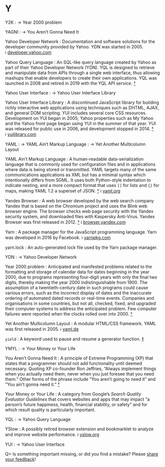 # Y

Y2K
: → Year 2000 problem

YAGNI
: → You Aren’t Gonna Need It

Yahoo Developer Network
: Documentation and software solutions for the developer community provided by Yahoo. YDN was started in 2005. ℹ︎ [developer.yahoo.com](https://developer.yahoo.com/)

Yahoo Query Language
: An SQL-like query language created by Yahoo as part of their Yahoo Developer Network (YDN). YQL is designed to retrieve and manipulate data from APIs through a single web interface, thus allowing mashups that enable developers to create their own applications. YQL was launched in 2008 and retired in 2019 with the YQL API service. [†](#w-yql)

Yahoo User Interface
: → Yahoo User Interface Library

Yahoo User Interface Library
: A discontinued JavaScript library for building richly interactive web applications using techniques such as DHTML, AJAX, and general DOM scripting. YUI includes several core CSS resources. Development on YUI began in 2005; Yahoo properties such as My Yahoo and the Yahoo front page began using YUI in the summer of that year. YUI was released for public use in 2006, and development stopped in 2014. [†](#w-yui) ℹ︎ [yuilibrary.com](https://yuilibrary.com/)

YAML
: → YAML Ain’t Markup Language
: → Yet Another Multicolumn Layout

YAML Ain’t Markup Language
: A human-readable data-serialization language that is commonly used for configuration files and in applications where data is being stored or transmitted. YAML targets many of the same communications applications as XML but has a minimal syntax which intentionally differs from SGML. It uses both Python-style indentation to indicate nesting, and a more compact format that uses `[]` for lists and `{}` for maps, making YAML 1.2 a superset of JSON. [†](#w-yaml) ℹ︎ [yaml.org](https://yaml.org/)

Yandex Browser
: A web browser developed by the web search company Yandex that is based on the Chromium project and uses the Blink web browser engine. The browser checks web page security with the Yandex security system, and downloaded files with Kaspersky Anti-Virus. Yandex Browser was first released in 2012. [†](#w-yandex-browser) ℹ︎ [browser.yandex.com](https://browser.yandex.com/)

Yarn
: A package manager for the JavaScript programming language. Yarn was developed in 2016 by Facebook. ℹ︎ [yarnpkg.com](https://yarnpkg.com/)

yarn.lock
: An auto-generated lock file used by the Yarn package manager.

YDN
: → Yahoo Developer Network

Year 2000 problem
: Anticipated and manifested problems related to the formatting and storage of calendar data for dates beginning in the year 2000, due to programs representing four-digit years with only the final two digits, thereby making the year 2000 indistinguishable from 1900. The assumption of a twentieth-century date in such programs could cause various errors, such as the incorrect display of dates and the inaccurate ordering of automated dated records or real-time events. Companies and organisations in some countries, but not all, checked, fixed, and upgraded their computer systems to address the anticipated problem. Few computer failures were reported when the clocks rolled over into 2000. [†](#w-y2k)

Yet Another Multicolumn Layout
: A modular HTML/CSS framework. YAML was first released in 2005. ℹ︎ [yaml.de](http://www.yaml.de/)

`yield`
: A keyword used to pause and resume a generator function. [‡](#m-yield)

YMYL
: → Your Money or Your Life

You Aren’t Gonna Need It
: A principle of Extreme Programming (XP) that states that a programmer should not add functionality until deemed necessary. Quoting XP co-founder Ron Jeffries, “Always implement things when you actually need them, never when you just foresee that you need them.” Other forms of the phrase include “You aren’t going to need it” and “You ain’t gonna need it.” [†](#w-yagni)

Your Money or Your Life
: A category from Google’s _Search Quality Evaluator Guidelines_ that covers websites and apps that may impact “a person’s future happiness, health, financial stability, or safety” and for which result quality is particularly important.

YQL
: → Yahoo Query Language

YSlow
: A possibly retired browser extension and bookmarklet to analyze and improve website performance. ℹ︎ [yslow.org](http://yslow.org/)

YUI
: → Yahoo User Interface

Q> Is something important missing, or did you find a mistake? Please [share your feedback](https://github.com/j9t/web-development-glossary-forum/issues/new)!
